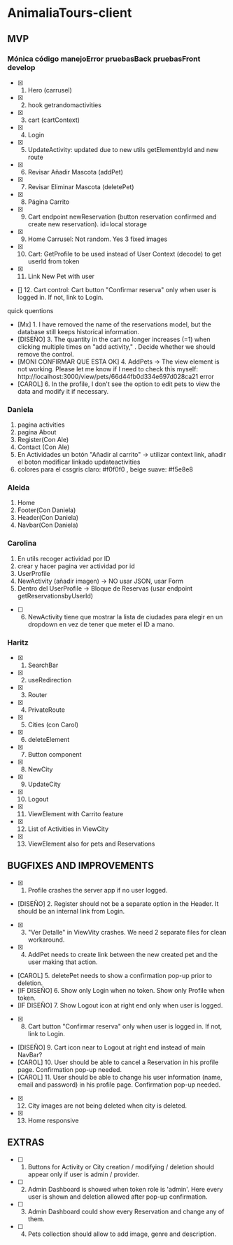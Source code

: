 # AnimaliaTours-client

## MVP

### Mónica código manejoError pruebasBack pruebasFront develop

- [x] 1. Hero (carrusel)
- [x] 2. hook getrandomactivities
- [x] 3. cart (cartContext)
- [x] 4. Login
- [x] 5. UpdateActivity: updated due to new utils getElementbyId and new route
- [x] 6. Revisar Añadir Mascota (addPet)
- [x] 7. Revisar Eliminar Mascota (deletePet)
- [x] 8. Página Carrito
- [x] 9. Cart endpoint newReservation (button reservation confirmed and create new reservation). id=local storage
- [x] 9. Home Carrusel: Not random. Yes 3 fixed images
- [x] 10. Cart: GetProfile to be used instead of User Context (decode) to get userId from token
- [x] 11. Link New Pet with user
- [] 12. Cart control: Cart button "Confirmar reserva" only when user is logged in. If not, link to Login.

quick quentions

- [Mx] 1. I have removed the name of the reservations model, but the database still keeps historical information.
- [DISEÑO] 3. The quantity in the cart no longer increases (=1) when clicking multiple times on "add activity," . Decide whether we should remove the control.
- [MONI CONFIRMAR QUE ESTA OK] 4. AddPets -> The view element is not working. Please let me know if I need to check this myself: http://localhost:3000/view/pets/66d44fb0d334e697d028ca21 error
- [CAROL] 6. In the profile, I don't see the option to edit pets to view the data and modify it if necessary.

### Daniela

1. pagina activities
2. pagina About
3. Register(Con Ale)
4. Contact (Con Ale)
5. En Actividades un botón "Añadir al carrito" -> utilizar context link, añadir el boton modificar linkado updateactivities
6. colores para el cssgris claro: #f0f0f0 , beige suave: #f5e8e8

### Aleida

1. Home
2. Footer(Con Daniela)
3. Header(Con Daniela)
4. Navbar(Con Daniela)

### Carolina

1. En utils recoger actividad por ID
2. crear y hacer pagina ver actividad por id
3. UserProfile
4. NewActivity (añadir imagen) -> NO usar JSON, usar Form
5. Dentro del UserProfile -> Bloque de Reservas (usar endpoint getReservationsbyUserId)

- [ ] 6. NewActivity tiene que mostrar la lista de ciudades para elegir en un dropdown en vez de tener que meter el ID a mano.

### Haritz

- [x] 1. SearchBar
- [x] 2. useRedirection
- [x] 3. Router
- [x] 4. PrivateRoute
- [x] 5. Cities (con Carol)
- [x] 6. deleteElement
- [x] 7. Button component
- [x] 8. NewCity
- [x] 9. UpdateCity
- [x] 10. Logout
- [x] 11. ViewElement with Carrito feature
- [x] 12. List of Activities in ViewCity
- [x] 13. ViewElement also for pets and Reservations

## BUGFIXES AND IMPROVEMENTS

- [x] 1. Profile crashes the server app if no user logged.
- [DISEÑO] 2. Register should not be a separate option in the Header. It should be an internal link from Login.
- [x] 3. "Ver Detalle" in ViewVity crashes. We need 2 separate files for clean workaround.
- [x] 4. AddPet needs to create link between the new created pet and the user making that action.
- [CAROL] 5. deletePet needs to show a confirmation pop-up prior to deletion.
- [IF DISEÑO] 6. Show only Login when no token. Show only Profile when token.
- [IF DISEÑO] 7. Show Logout icon at right end only when user is logged.
- [x] 8. Cart button "Confirmar reserva" only when user is logged in. If not, link to Login.
- [DISEÑO] 9. Cart icon near to Logout at right end instead of main NavBar?
- [CAROL] 10. User should be able to cancel a Reservation in his profile page. Confirmation pop-up needed.
- [CAROL] 11. User should be able to change his user information (name, email and password) in his profile page. Confirmation pop-up needed.
- [x] 12. City images are not being deleted when city is deleted.
- [x] 13. Home responsive

## EXTRAS

- [ ] 1. Buttons for Activity or City creation / modifying / deletion should appear only if user is admin / provider.
- [ ] 2. Admin Dashboard is showed when token role is 'admin'. Here every user is shown and deletion allowed after pop-up confirmation.
- [ ] 3. Admin Dashboard could show every Reservation and change any of them.
- [ ] 4. Pets collection should allow to add image, genre and description.
